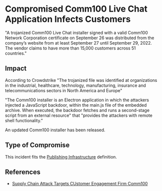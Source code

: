 <!-- cspell:ignore Comm100 -->
<!-- cspell:ignore main.js -->

# Compromised Comm100 Live Chat Application Infects Customers

"A trojanized Comm100 Live Chat installer signed with a valid Comm100 Network Corporation certificate on September 26 was distributed from the company’s website from at least September 27 until September 29, 2022. The vendor claims to have more than 15,000 customers across 51 countries."

## Impact

According to Crowdstrike "The trojanized file was identified at organizations in the industrial, healthcare, technology, manufacturing, insurance and telecommunications sectors in North America and Europe"

"The Comm100 installer is an Electron application in which the attackers injected a JavaScript backdoor, within the main.js file of the embedded archive. When executed, the backdoor fetches and runs a second-stage script from an external resource" that "provides the attackers with remote shell functionality."

An updated Comm100 installer has been released.

## Type of Compromise

This incident fits the [Publishing Infrastructure](../compromise-definitions.md#publishing-infrastructure) definition.

## References

- [Supply Chain Attack Targets CUstomer Engagement Firm Comm100](https://www.securityweek.com/supply-chain-attack-targets-customer-engagement-firm-comm100)
